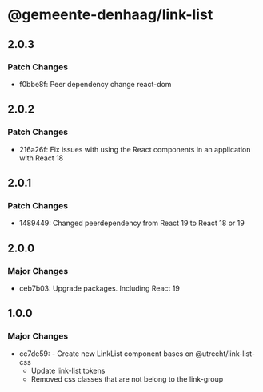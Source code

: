 # @gemeente-denhaag/link-list

## 2.0.3

### Patch Changes

- f0bbe8f: Peer dependency change react-dom

## 2.0.2

### Patch Changes

- 216a26f: Fix issues with using the React components in an application with React 18

## 2.0.1

### Patch Changes

- 1489449: Changed peerdependency from React 19 to React 18 or 19

## 2.0.0

### Major Changes

- ceb7b03: Upgrade packages. Including React 19

## 1.0.0

### Major Changes

- cc7de59: - Create new LinkList component bases on @utrecht/link-list-css
  - Update link-list tokens
  - Removed css classes that are not belong to the link-group
